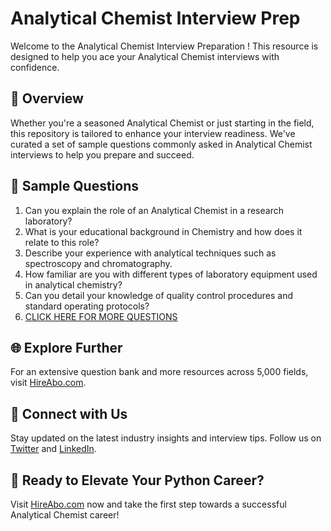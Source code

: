 # Analytical Chemist Interview Prep

Welcome to the Analytical Chemist Interview Preparation ! This resource is designed to help you ace your Analytical Chemist interviews with confidence.

## 🚀 Overview

Whether you're a seasoned Analytical Chemist or just starting in the field, this repository is tailored to enhance your interview readiness. We've curated a set of sample questions commonly asked in Analytical Chemist interviews to help you prepare and succeed.

## 📝 Sample Questions

1. Can you explain the role of an Analytical Chemist in a research laboratory?
2. What is your educational background in Chemistry and how does it relate to this role?
3. Describe your experience with analytical techniques such as spectroscopy and chromatography.
4. How familiar are you with different types of laboratory equipment used in analytical chemistry?
5. Can you detail your knowledge of quality control procedures and standard operating protocols?
6. [CLICK HERE FOR MORE QUESTIONS](https://hireabo.com/job/5_2_0/Analytical%20Chemist)

## 🌐 Explore Further

For an extensive question bank and more resources across 5,000 fields, visit [HireAbo.com](https://www.hireabo.com).

## 📱 Connect with Us

Stay updated on the latest industry insights and interview tips. Follow us on [Twitter](https://twitter.com/hireabo) and [LinkedIn](https://www.linkedin.com/in/hire-abo-3609972a8/).

## 🚀 Ready to Elevate Your Python Career?

Visit [HireAbo.com](https://www.hireabo.com) now and take the first step towards a successful Analytical Chemist career!